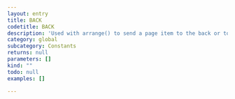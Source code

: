 ```yaml
---
layout: entry
title: BACK
codetitle: BACK
description: 'Used with arrange() to send a page item to the back or to send it behind a given reference object.'
category: global
subcategory: Constants
returns: null
parameters: []
kind: ""
todo: null
examples: []

---
```

